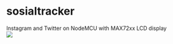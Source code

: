 # sosialtracker
Instagram and Twitter on NodeMCU with MAX72xx LCD display<br>
<img src="https://media.giphy.com/media/BM19twnIMOJFgp6Vtq/giphy.gif"><br>

